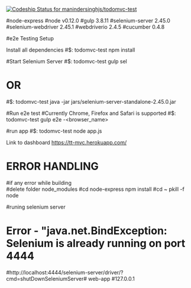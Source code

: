 [ ![Codeship Status for manindersinghjs/todomvc-test](https://codeship.com/projects/7073feb0-ed7d-0132-ce46-1224ac592aa6/status?branch=master)](https://codeship.com/projects/84012)


#node-express
#node v0.12.0
#gulp 3.8.11
#selenium-server 2.45.0
#selenium-webdriver 2.45.1
#webdriverio 2.4.5
#cucumber 0.4.8

#e2e Testing Setup 

Install all dependencies
#$: todomvc-test     npm install 


#Start Selenium Server 
#$: todomvc-test    gulp sel  
#		OR 
#$: todomvc-test	java -jar jars/selenium-server-standalone-2.45.0.jar


#Run e2e test
#Currently Chrome, Firefox and Safari is supported
#$: todomvc-test    gulp e2e -<browser_name>

#run app
#$: todomvc-test node app.js

Link to dashboard 
https://tt-mvc.herokuapp.com/

# ERROR HANDLING

#if any error while building  
#delete folder  node_modules
#cd node-express     npm install
#cd ~  pkill -f node



#runing selenium server
# Error - "java.net.BindException: Selenium is already running on port 4444
#http://localhost:4444/selenium-server/driver/?cmd=shutDownSeleniumServer# web-app
#127.0.0.1

